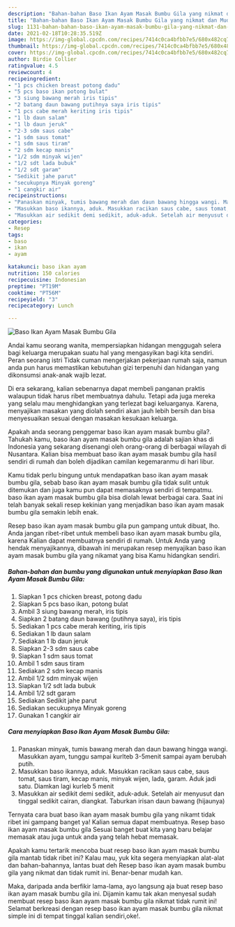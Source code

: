```yaml
---
description: "Bahan-bahan Baso Ikan Ayam Masak Bumbu Gila yang nikmat dan Mudah Dibuat"
title: "Bahan-bahan Baso Ikan Ayam Masak Bumbu Gila yang nikmat dan Mudah Dibuat"
slug: 1131-bahan-bahan-baso-ikan-ayam-masak-bumbu-gila-yang-nikmat-dan-mudah-dibuat
date: 2021-02-18T10:28:35.519Z
image: https://img-global.cpcdn.com/recipes/7414c0ca4bfbb7e5/680x482cq70/baso-ikan-ayam-masak-bumbu-gila-foto-resep-utama.jpg
thumbnail: https://img-global.cpcdn.com/recipes/7414c0ca4bfbb7e5/680x482cq70/baso-ikan-ayam-masak-bumbu-gila-foto-resep-utama.jpg
cover: https://img-global.cpcdn.com/recipes/7414c0ca4bfbb7e5/680x482cq70/baso-ikan-ayam-masak-bumbu-gila-foto-resep-utama.jpg
author: Birdie Collier
ratingvalue: 4.5
reviewcount: 4
recipeingredient:
- "1 pcs chicken breast potong dadu"
- "5 pcs baso ikan potong bulat"
- "3 siung bawang merah iris tipis"
- "2 batang daun bawang putihnya saya iris tipis"
- "1 pcs cabe merah keriting iris tipis"
- "1 lb daun salam"
- "1 lb daun jeruk"
- "2-3 sdm saus cabe"
- "1 sdm saus tomat"
- "1 sdm saus tiram"
- "2 sdm kecap manis"
- "1/2 sdm minyak wijen"
- "1/2 sdt lada bubuk"
- "1/2 sdt garam"
- "Sedikit jahe parut"
- "secukupnya Minyak goreng"
- "1 cangkir air"
recipeinstructions:
- "Panaskan minyak, tumis bawang merah dan daun bawang hingga wangi. Masukkan ayam, tunggu sampai kurlteb 3-5menit sampai ayam berubah putih."
- "Masukkan baso ikannya, aduk. Masukkan racikan saus cabe, saus tomat, saus tiram, kecap manis, minyak wijen, lada, garam. Aduk jadi satu. Diamkan lagi kurleb 5 menit"
- "Masukkan air sedikit demi sedikit, aduk-aduk. Setelah air menyusut dan tinggal sedikit cairan, diangkat. Taburkan irisan daun bawang (hijaunya)"
categories:
- Resep
tags:
- baso
- ikan
- ayam

katakunci: baso ikan ayam 
nutrition: 150 calories
recipecuisine: Indonesian
preptime: "PT19M"
cooktime: "PT56M"
recipeyield: "3"
recipecategory: Lunch

---
```



![Baso Ikan Ayam Masak Bumbu Gila](https://img-global.cpcdn.com/recipes/7414c0ca4bfbb7e5/680x482cq70/baso-ikan-ayam-masak-bumbu-gila-foto-resep-utama.jpg)

Andai kamu seorang wanita, mempersiapkan hidangan menggugah selera bagi keluarga merupakan suatu hal yang mengasyikan bagi kita sendiri. Peran seorang istri Tidak cuman mengerjakan pekerjaan rumah saja, namun anda pun harus memastikan kebutuhan gizi terpenuhi dan hidangan yang dikonsumsi anak-anak wajib lezat.

Di era  sekarang, kalian sebenarnya dapat membeli panganan praktis walaupun tidak harus ribet membuatnya dahulu. Tetapi ada juga mereka yang selalu mau menghidangkan yang terlezat bagi keluarganya. Karena, menyajikan masakan yang diolah sendiri akan jauh lebih bersih dan bisa menyesuaikan sesuai dengan masakan kesukaan keluarga. 



Apakah anda seorang penggemar baso ikan ayam masak bumbu gila?. Tahukah kamu, baso ikan ayam masak bumbu gila adalah sajian khas di Indonesia yang sekarang disenangi oleh orang-orang di berbagai wilayah di Nusantara. Kalian bisa membuat baso ikan ayam masak bumbu gila hasil sendiri di rumah dan boleh dijadikan camilan kegemaranmu di hari libur.

Kamu tidak perlu bingung untuk mendapatkan baso ikan ayam masak bumbu gila, sebab baso ikan ayam masak bumbu gila tidak sulit untuk ditemukan dan juga kamu pun dapat memasaknya sendiri di tempatmu. baso ikan ayam masak bumbu gila bisa diolah lewat berbagai cara. Saat ini telah banyak sekali resep kekinian yang menjadikan baso ikan ayam masak bumbu gila semakin lebih enak.

Resep baso ikan ayam masak bumbu gila pun gampang untuk dibuat, lho. Anda jangan ribet-ribet untuk membeli baso ikan ayam masak bumbu gila, karena Kalian dapat membuatnya sendiri di rumah. Untuk Anda yang hendak menyajikannya, dibawah ini merupakan resep menyajikan baso ikan ayam masak bumbu gila yang nikamat yang bisa Kamu hidangkan sendiri.

<!--inarticleads1-->

##### Bahan-bahan dan bumbu yang digunakan untuk menyiapkan Baso Ikan Ayam Masak Bumbu Gila:

1. Siapkan 1 pcs chicken breast, potong dadu
1. Siapkan 5 pcs baso ikan, potong bulat
1. Ambil 3 siung bawang merah, iris tipis
1. Siapkan 2 batang daun bawang (putihnya saya), iris tipis
1. Sediakan 1 pcs cabe merah keriting, iris tipis
1. Sediakan 1 lb daun salam
1. Sediakan 1 lb daun jeruk
1. Siapkan 2-3 sdm saus cabe
1. Siapkan 1 sdm saus tomat
1. Ambil 1 sdm saus tiram
1. Sediakan 2 sdm kecap manis
1. Ambil 1/2 sdm minyak wijen
1. Siapkan 1/2 sdt lada bubuk
1. Ambil 1/2 sdt garam
1. Sediakan Sedikit jahe parut
1. Sediakan secukupnya Minyak goreng
1. Gunakan 1 cangkir air




<!--inarticleads2-->

##### Cara menyiapkan Baso Ikan Ayam Masak Bumbu Gila:

1. Panaskan minyak, tumis bawang merah dan daun bawang hingga wangi. Masukkan ayam, tunggu sampai kurlteb 3-5menit sampai ayam berubah putih.
1. Masukkan baso ikannya, aduk. Masukkan racikan saus cabe, saus tomat, saus tiram, kecap manis, minyak wijen, lada, garam. Aduk jadi satu. Diamkan lagi kurleb 5 menit
1. Masukkan air sedikit demi sedikit, aduk-aduk. Setelah air menyusut dan tinggal sedikit cairan, diangkat. Taburkan irisan daun bawang (hijaunya)




Ternyata cara buat baso ikan ayam masak bumbu gila yang nikamt tidak ribet ini gampang banget ya! Kalian semua dapat membuatnya. Resep baso ikan ayam masak bumbu gila Sesuai banget buat kita yang baru belajar memasak atau juga untuk anda yang telah hebat memasak.

Apakah kamu tertarik mencoba buat resep baso ikan ayam masak bumbu gila mantab tidak ribet ini? Kalau mau, yuk kita segera menyiapkan alat-alat dan bahan-bahannya, lantas buat deh Resep baso ikan ayam masak bumbu gila yang nikmat dan tidak rumit ini. Benar-benar mudah kan. 

Maka, daripada anda berfikir lama-lama, ayo langsung aja buat resep baso ikan ayam masak bumbu gila ini. Dijamin kamu tak akan menyesal sudah membuat resep baso ikan ayam masak bumbu gila nikmat tidak rumit ini! Selamat berkreasi dengan resep baso ikan ayam masak bumbu gila nikmat simple ini di tempat tinggal kalian sendiri,oke!.

